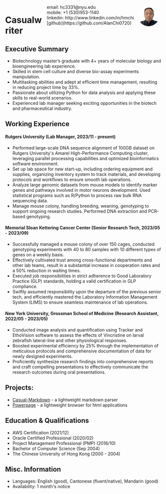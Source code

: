 <img style="float:right;border-radius:50%;width:70px;padding:6px" src="photo_HMC.jpg" />

<span style="float:right;padding:6px"> 
  email: hc3331@nyu.edu <br> mobile: +1 (530)953-1140 <br> linkedin: http://www.linkedin.com/in/hmchi <br>[github](https://github.com/AlanChi0720)
</span>

# Casualwriter  

## Executive Summary

* Biotechnology master’s graduate with 4+ years of molecular biology and bioengineering lab experience.
* Skilled in stem cell culture and diverse bio-assay experiments manipulation.
* Multitasking abilities and adept at efficient time management, resulting in reducing project time by 33%.
* Passionate about utilizing Python for data analysis and applying these skills to real-world scenarios.
* Experienced lab manager seeking exciting opportunities in the biotech and pharmaceutical industry.

## Working Experience

#### Rutgers University (Lab Manager, 2023/11 - present) 

* Performed large-scale DNA sequence alignment of 100GB dataset on Rutgers University's Amarel High-Performance Computing cluster, leveraging parallel processing capabilities and optimized bioinformatics software environment.
* Set up lab space for new start-up, including ordering equipment and supplies, organizing inventory system to track materials, and developing protocols and workflows to ensure smooth lab operations.
* Analyze large genomic datasets from mouse models to identify marker genes and pathways involved in motor neurons development. Used statistical programs such as R/Python to process raw bulk RNA sequencing data.
* Manage mouse colony, handling breeding, weaning, genotyping to support ongoing research studies. Performed DNA extraction and PCR-based genotyping.

#### Memorial Sloan Kettering Cancer Center (Senior Research Tech, 2023/05 - 2023/09) 

* Successfully managed a mouse colony of over 150 cages, conducted genotyping experiments with 40 to 80 samples with 10 different types of genes on a weekly basis.
* Effectively cultivated trust among cross-functional departments and other lab teams, result in a substantial increase in cooperation rates and a 50% reduction in waiting times.
* Executed job responsibilities in strict adherence to Good Laboratory Practice (GLP) standards, holding a valid certification in GLP compliance.
* Swiftly assumed responsibility upon the departure of the previous senior tech, and efficiently mastered the Laboratory Information Management System (LIMS) to ensure seamless maintenance of lab operations.


#### New York University, Grossman School of Medicine (Research Assistant, 2022/05 - 2023/05)

* Conducted image analysis and quantification using Tracker and EthoVision software to assess the effects of Vincristine on larval zebrafish lateral-line and other physiological responses.
* Boosted experimental efficiency by 25% through the implementation of meticulous protocols and comprehensive documentation of data for newly designed experiments.
* Proficiently synthesize research findings into comprehensive reports and craft compelling presentations to effectively communicate the research outcomes during oral presentations.


## Projects: 

* [Casual-Markdown](https://github.com/casualwriter/powerpage) - a lightweight markdown parser
* [Powerpage](https://github.com/casualwriter/powerpage) - a lightweight browser for html applications

## Education & Qualifications

* AWS Certification (2021/12)
* Oracle Certified Professional (2020/02)
* Project Management Professional (PMP) (2018/10)
* Bachelor of Computer Science (Sep 2004)
* The Chinese University of Hong Kong (2000 - 2004)

## Misc. Information

* Languages: English (good), Cantonese (fluent/native), Mandarin (good)
* Availability: 1 month's notice
